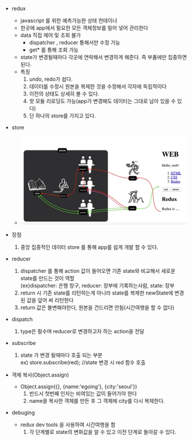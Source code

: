 * redux
    * javascript 를 위한 예측가능한 상태 컨테이너
    * 한곳에 app에서 필요한 모든 객체정보를 밀어 넣어 관리한다
    * data 직접 제어 및 조회 불가
        * dispatcher , reducer 통해서만 수정 가능
        * get* 를 통해 조회 가능
    * state가 변경될때마다 각곳에 연락해서 변경하게 해준다. 즉 부품에만 집중하면 된다.
    * 특징 
        1. undo, redo가 쉽다.
        2. 데이터를 수정시 원본을 복제한 것을 수정해서 각자에 독립적이다       
        3. 이전의 상태도 상세히 볼 수 있다.
        4. 핫 모듈 리로딩도 가능(app가 변경해도 데이터는 그대로 남아 있을 수 있다)
        5. 단 하나의 store를 가지고 있다.

* store
    * ![store map](./images/store.jpg)      
    
* 장점
    1. 중앙 집중적인 데이터 store 를 통해 app를 쉽게 개발 할 수 있다.
    
* reducer
    1. dispatcher 를 통해 action 값이 들어오면 기존 state와 비교해서 새로운 state를 만드는 것이 역할  
     (ex)dispatcher: 은행 창구, reducer: 장부에 기록하는사람, state: 장부   
    2. return 시 기존 state를 리턴하는게 아니라 state를 복제한 newState에 변경된 값을 덮어 써 리턴한다
    3. return 값은 불변해야한다, 원본을 건드리면 안됨(시간여행을 할 수 없다)
* dispatch
    1. type은 필수며  reducer로  변경하고자 하는 action을 전달 
* subscribe
    1. state 가 변경 될때마다 호출 되는 부분  
    ex) store.subscribe(red); //state 변경 시 red 함수 호출                    
* 객체 복사(Object.assign)
    * Object.assign({}, {name:'egoing'}, {city:'seoul'})
        1. 반드시 첫번째 인자는 비여있는 값이 들어가야 한다
        2. name을 복사한 객체를 만든 후 그 객체에 city를 다시 복제한다.             

* debuging              
    * redux dev tools 을 사용하여 시간여행을 함
        1. 각 단계별로 state의 변화값을 알 수 있고 이전 단계로 돌아갈 수 있다.
        
